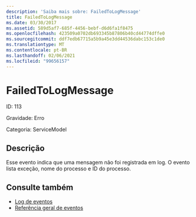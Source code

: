 ```yaml
---
description: 'Saiba mais sobre: FailedToLogMessage'
title: FailedToLogMessage
ms.date: 03/30/2017
ms.assetid: 589d5af7-685f-4456-bebf-d6d6fa1f8475
ms.openlocfilehash: 423509a0702db693345b87806b40cd44774dffe0
ms.sourcegitcommit: ddf7edb67715a5b9a45e3dd44536dabc153c1de0
ms.translationtype: MT
ms.contentlocale: pt-BR
ms.lasthandoff: 02/06/2021
ms.locfileid: "99656157"
---
```

# <a name="failedtologmessage"></a>FailedToLogMessage

ID: 113  
  
 Gravidade: Erro  
  
 Categoria: ServiceModel  
  
## <a name="description"></a>Descrição  

 Esse evento indica que uma mensagem não foi registrada em log. O evento lista exceção, nome do processo e ID do processo.  
  
## <a name="see-also"></a>Consulte também

- [Log de eventos](index.md)
- [Referência geral de eventos](events-general-reference.md)
